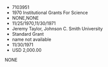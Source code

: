 * 7103951
* 1970 Institutional Grants For Science
* NONE,NONE
* 11/25/1970,11/30/1971
* Jeremy Taylor, Johnson C. Smith University
* Standard Grant
*   name not available
* 11/30/1971
* USD 2,000.00

NONE